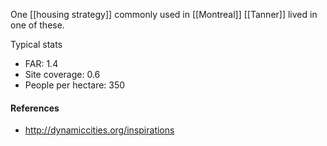 One [[housing strategy]] commonly used in [[Montreal]]
[[Tanner]] lived in one of these.

Typical stats
- FAR: 1.4
- Site coverage: 0.6
- People per hectare: 350

#### References
- http://dynamiccities.org/inspirations
